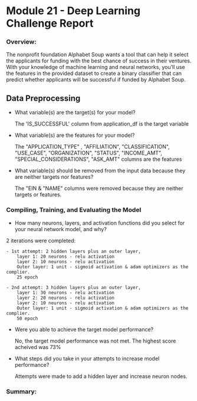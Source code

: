 # Module 21 - Deep Learning Challenge Report

### Overview:
The nonprofit foundation Alphabet Soup wants a tool that can help it select the applicants for funding with the best chance of success in their ventures. With your knowledge of machine learning and neural networks, you’ll use the features in the provided dataset to create a binary classifier that can predict whether applicants will be successful if funded by Alphabet Soup.

## Data Preprocessing

- What variable(s) are the target(s) for your model?

  The 'IS_SUCCESSFUL' column from application_df is the target variable
  
- What variable(s) are the features for your model?

  The "APPLICATION_TYPE" , "AFFILIATION", "CLASSIFICATION", "USE_CASE", "ORGANIZATION", "STATUS", "INCOME_AMT", "SPECIAL_CONSIDERATIONS", "ASK_AMT" columns are the features
  
- What variable(s) should be removed from the input data because they are neither targets nor features?

  The "EIN & "NAME" columns were removed because they are neither targets or features.

### Compiling, Training, and Evaluating the Model

- How many neurons, layers, and activation functions did you select for your neural network model, and why?

 2 iterations were completed:

    - 1st attempt: 2 hidden layers plus an outer layer, 
        layer 1: 20 neurons - relu activation
        layer 2: 10 neurons - relu activation
        Outer layer: 1 unit - sigmoid activation & adam optimizers as the complier.
        25 epoch

    - 2nd attempt: 3 hidden layers plus an outer layer, 
        layer 1: 30 neurons - relu activation
        layer 2: 20 neurons - relu activation
        layer 2: 10 neurons - relu activation
        Outer layer: 1 unit - sigmoid activation & adam optimizers as the complier.
        50 epoch


- Were you able to achieve the target model performance?

  No, the target model performance was not met. The highest score acheived was 73%
  
- What steps did you take in your attempts to increase model performance?

  Attempts were made to add a hidden layer and increase neuron nodes.

### Summary:

